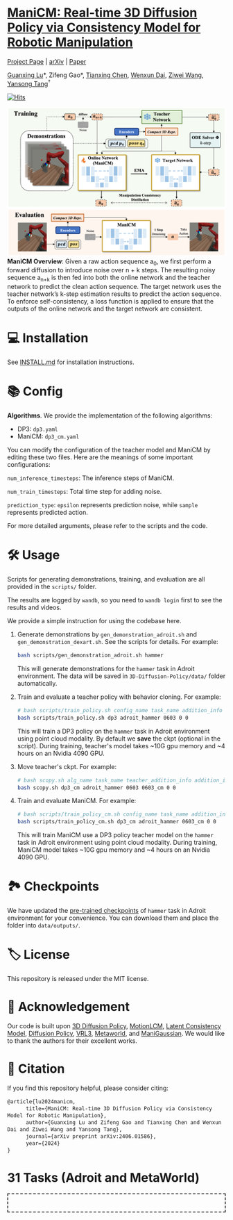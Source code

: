 # [ManiCM: Real-time 3D Diffusion Policy via Consistency Model for Robotic Manipulation](https://manicm-fast.github.io/)

[Project Page](https://manicm-fast.github.io/) | [arXiv](http://arxiv.org/abs/2406.01586) | [Paper](https://arxiv.org/pdf/2406.01586)

[Guanxing Lu](https://guanxinglu.github.io/)\*, Zifeng Gao\*, [Tianxing Chen](https://tianxingchen.github.io), [Wenxun Dai](https://github.com/Dai-Wenxun), [Ziwei Wang](https://ziweiwangthu.github.io/), [Yansong Tang](https://andytang15.github.io/)<sup>†</sup>

[![Hits](https://hits.seeyoufarm.com/api/count/incr/badge.svg?url=https%3A%2F%2Fgithub.com%2FManiCM-fast%2FManiCM&count_bg=%2349CCFF&title_bg=%23B038EF&icon=&icon_color=%23E7E7E7&title=ManiCM+Code+Viewers&edge_flat=false)](https://hits.seeyoufarm.com)

![](./files/2024-ManiCM.png)
<b>ManiCM Overview</b>: Given a raw action sequence a<sub>0</sub>, we first perform a forward diffusion to introduce noise over n + k steps. The resulting noisy sequence a<sub>n+k</sub> is then fed into both the online network and the teacher network to predict the clean action sequence. The target network uses the teacher network’s k-step estimation results to predict the action sequence. To enforce self-consistency, a loss function is applied to ensure that the outputs of the online network and the target network are consistent.

# 💻 Installation

See [INSTALL.md](INSTALL.md) for installation instructions. 



# 📚 Config

**Algorithms**. We provide the implementation of the following algorithms: 

- DP3: `dp3.yaml`
- ManiCM: `dp3_cm.yaml`

You can modify the configuration of the teacher model and ManiCM by editing these two files. Here are the meanings of some important configurations:

`num_inference_timesteps`: The inference steps of ManiCM.

`num_train_timesteps`: Total time step for adding noise.

`prediction_type`:  `epsilon` represents prediction noise, while `sample` represents predicted action.

For more detailed arguments, please refer to the scripts and the code.

# 🛠️ Usage

Scripts for generating demonstrations, training, and evaluation are all provided in the `scripts/` folder. 

The results are logged by `wandb`, so you need to `wandb login` first to see the results and videos.

We provide a simple instruction for using the codebase here.

1. Generate demonstrations by `gen_demonstration_adroit.sh` and `gen_demonstration_dexart.sh`. See the scripts for details. For example:
    ```bash
    bash scripts/gen_demonstration_adroit.sh hammer
    ```
    This will generate demonstrations for the `hammer` task in Adroit environment. The data will be saved in `3D-Diffusion-Policy/data/` folder automatically.


2. Train and evaluate a teacher policy with behavior cloning. For example:
    ```bash
    # bash scripts/train_policy.sh config_name task_name addition_info seed gpu_id 
    bash scripts/train_policy.sh dp3 adroit_hammer 0603 0 0
    ```
    This will train a DP3 policy on the `hammer` task in Adroit environment using point cloud modality. By default we **save** the ckpt (optional in the script). During training, teacher's model takes ~10G gpu memory and ~4 hours on an Nvidia 4090 GPU.
    
3. Move teacher's ckpt. For example:
    ```bash
    # bash scopy.sh alg_name task_name teacher_addition_info addition_info seed gpu_id
    bash scopy.sh dp3_cm adroit_hammer 0603 0603_cm 0 0
    ```
    
4. Train and evaluate ManiCM. For example:
    ```bash
    # bash scripts/train_policy_cm.sh config_name task_name addition_info seed gpu_id
    bash scripts/train_policy_cm.sh dp3_cm adroit_hammer 0603_cm 0 0
    ```
    This will train ManiCM use a DP3 policy teacher model on the `hammer` task in Adroit environment using point cloud modality. During training, ManiCM model takes ~10G gpu memory and ~4 hours on an Nvidia 4090 GPU.

# 🏞️ Checkpoints

We have updated the [pre-trained checkpoints](https://drive.google.com/drive/folders/1WhYQij_D3IisDpdLjKCQF3iaZB1bZ63f?usp=sharing) of `hammer` task in Adroit environment for your convenience. You can download them and place the folder into `data/outputs/`.

# 🏷️ License
This repository is released under the MIT license.

# 🙏 Acknowledgement

Our code is built upon [3D Diffusion Policy](https://github.com/YanjieZe/3D-Diffusion-Policy), [MotionLCM](https://github.com/Dai-Wenxun/MotionLCM), [Latent Consistency Model](https://github.com/luosiallen/latent-consistency-model), [Diffusion Policy](https://github.com/real-stanford/diffusion_policy), [VRL3](https://github.com/microsoft/VRL3), [Metaworld](https://github.com/Farama-Foundation/Metaworld), and [ManiGaussian](https://github.com/GuanxingLu/ManiGaussian). We would like to thank the authors for their excellent works.

# 🥰 Citation
If you find this repository helpful, please consider citing:

```
@article{lu2024manicm,
      title={ManiCM: Real-time 3D Diffusion Policy via Consistency Model for Robotic Manipulation}, 
      author={Guanxing Lu and Zifeng Gao and Tianxing Chen and Wenxun Dai and Ziwei Wang and Yansong Tang},
      journal={arXiv preprint arXiv:2406.01586},
      year={2024}
}
```

# 31 Tasks (Adroit and MetaWorld)
<div id="video-container"></div>
<script>
    // 获取视频容器（确保ID与HTML中的div标签一致）
    var container = document.getElementById('video-container');

    // 函数用于创建视频元素并添加到容器
    function createVideoElement(index) {
        var video = document.createElement('video');
        video.className = 'video-item'; // 确保这个类名与CSS中的类名一致
        video.setAttribute('controls', '');
        video.setAttribute('autoplay', '');
        video.setAttribute('loop', '');
        video.muted = true; // 静音自动播放
    
        var source = document.createElement('source');
        source.src = 'videos/' + index + '.mp4';
        source.type = 'video/mp4';
    
        video.appendChild(source);
    
        // 视频加载完成后自动播放
        video.addEventListener('loadedmetadata', function() {
            video.style.display = 'block'; // 显示视频
            video.play(); // 播放视频
        });
    
        return video;
    }
    
    // 动态创建并添加32个视频到页面
    for (var i = 1; i <= 32; i++) {
        container.appendChild(createVideoElement(i));
    }
</script>

<style>
  #video-container { /* 使用ID选择器来匹配上面的div标签 */
    display: grid;
    grid-template-columns: repeat(8, 1fr); /* 8列 */
    grid-template-rows: repeat(4, auto); /* 4行，高度根据内容自动调整 */
    gap: 10px; /* 网格项之间的间隙 */
    width: 100%; /* 容器宽度，可根据需要调整 */
    margin: auto; /* 居中显示 */
    padding: 5px; /* 容器内边距 */
    border: 2px dashed #333; /* 虚线边框 */
    box-sizing: border-box; /* 边框计算在宽度内 */
  }
  .video-item {
    width: 100%; /* 视频宽度 */
    height: auto; /* 视频高度自适应 */
    display: block; /* 显示视频 */
  }
</style>